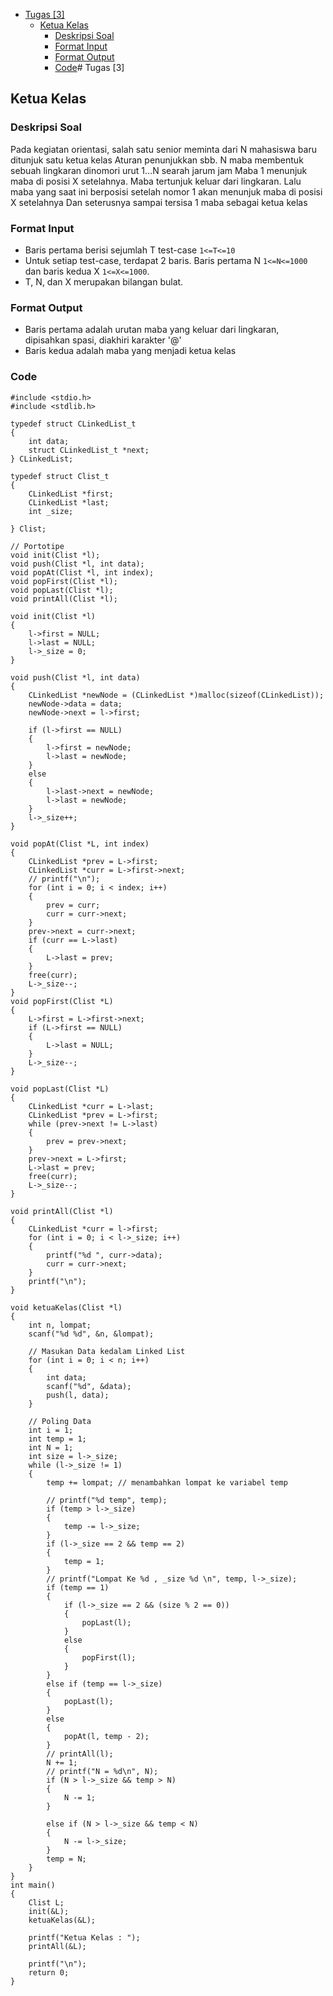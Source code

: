 
- [Tugas [3]](#tugas-3)
  - [Ketua Kelas](#ketua-kelas)
    - [Deskripsi Soal](#deskripsi-soal)
    - [Format Input](#format-input)
    - [Format Output](#format-output)
    - [Code](#code)# Tugas [3]

## Ketua Kelas
### Deskripsi Soal
Pada kegiatan orientasi, salah satu senior meminta dari N mahasiswa baru ditunjuk satu ketua kelas
Aturan penunjukkan sbb. N maba membentuk sebuah lingkaran dinomori urut 1…N searah jarum jam
Maba 1 menunjuk maba di posisi X setelahnya. Maba tertunjuk keluar dari lingkaran. 
Lalu maba yang saat ini berposisi setelah nomor 1 akan menunjuk maba di posisi X setelahnya
Dan seterusnya sampai tersisa 1 maba sebagai ketua kelas

### Format Input
- Baris pertama berisi sejumlah T test-case `1<=T<=10`
- Untuk setiap test-case, terdapat 2 baris. Baris pertama N `1<=N<=1000` dan baris kedua X `1<=X<=1000`.
- T, N, dan X merupakan bilangan bulat.

### Format Output
- Baris pertama adalah urutan maba yang keluar dari lingkaran, dipisahkan spasi, diakhiri karakter '@'
- Baris kedua adalah maba yang menjadi ketua kelas

### Code 
```
#include <stdio.h>
#include <stdlib.h>

typedef struct CLinkedList_t
{
    int data;
    struct CLinkedList_t *next;
} CLinkedList;

typedef struct Clist_t
{
    CLinkedList *first;
    CLinkedList *last;
    int _size;

} Clist;

// Portotipe
void init(Clist *l);
void push(Clist *l, int data);
void popAt(Clist *l, int index);
void popFirst(Clist *l);
void popLast(Clist *l);
void printAll(Clist *l);

void init(Clist *l)
{
    l->first = NULL;
    l->last = NULL;
    l->_size = 0;
}

void push(Clist *l, int data)
{
    CLinkedList *newNode = (CLinkedList *)malloc(sizeof(CLinkedList));
    newNode->data = data;
    newNode->next = l->first;

    if (l->first == NULL)
    {
        l->first = newNode;
        l->last = newNode;
    }
    else
    {
        l->last->next = newNode;
        l->last = newNode;
    }
    l->_size++;
}

void popAt(Clist *L, int index)
{
    CLinkedList *prev = L->first;
    CLinkedList *curr = L->first->next;
    // printf("\n");
    for (int i = 0; i < index; i++)
    {
        prev = curr;
        curr = curr->next;
    }
    prev->next = curr->next;
    if (curr == L->last)
    {
        L->last = prev;
    }
    free(curr);
    L->_size--;
}
void popFirst(Clist *L)
{
    L->first = L->first->next;
    if (L->first == NULL)
    {
        L->last = NULL;
    }
    L->_size--;
}

void popLast(Clist *L)
{
    CLinkedList *curr = L->last;
    CLinkedList *prev = L->first;
    while (prev->next != L->last)
    {
        prev = prev->next;
    }
    prev->next = L->first;
    L->last = prev;
    free(curr);
    L->_size--;
}

void printAll(Clist *l)
{
    CLinkedList *curr = l->first;
    for (int i = 0; i < l->_size; i++)
    {
        printf("%d ", curr->data);
        curr = curr->next;
    }
    printf("\n");
}

void ketuaKelas(Clist *l)
{
    int n, lompat;
    scanf("%d %d", &n, &lompat);

    // Masukan Data kedalam Linked List
    for (int i = 0; i < n; i++)
    {
        int data;
        scanf("%d", &data);
        push(l, data);
    }

    // Poling Data
    int i = 1;
    int temp = 1;
    int N = 1;
    int size = l->_size;
    while (l->_size != 1)
    {
        temp += lompat; // menambahkan lompat ke variabel temp

        // printf("%d temp", temp);
        if (temp > l->_size)
        {
            temp -= l->_size;
        }
        if (l->_size == 2 && temp == 2)
        {
            temp = 1;
        }
        // printf("Lompat Ke %d , _size %d \n", temp, l->_size);
        if (temp == 1)
        {
            if (l->_size == 2 && (size % 2 == 0))
            {
                popLast(l);
            }
            else
            {
                popFirst(l);
            }
        }
        else if (temp == l->_size)
        {
            popLast(l);
        }
        else
        {
            popAt(l, temp - 2);
        }
        // printAll(l);
        N += 1;
        // printf("N = %d\n", N);
        if (N > l->_size && temp > N)
        {
            N -= 1;
        }

        else if (N > l->_size && temp < N)
        {
            N -= l->_size;
        }
        temp = N;
    }
}
int main()
{
    Clist L;
    init(&L);
    ketuaKelas(&L);

    printf("Ketua Kelas : ");
    printAll(&L);

    printf("\n");
    return 0;
}
```